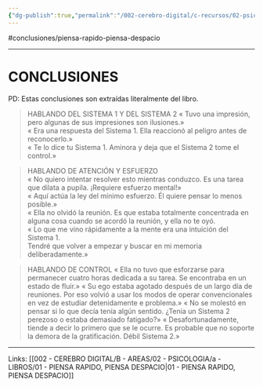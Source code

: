 ```yaml
---
{"dg-publish":true,"permalink":"/002-cerebro-digital/c-recursos/02-psicologia/a-libros/01-piensa-rapido-piensa-despacio/01-conclisiones/"}
---
```


#conclusiones/piensa-rapido-piensa-despacio

---
# CONCLUSIONES
PD: Estas conclusiones son extraídas literalmente del libro.

>HABLANDO DEL SISTEMA 1 Y DEL SISTEMA 2
« Tuvo una impresión, pero algunas de sus impresiones son ilusiones.»  
« Era una respuesta del Sistema 1. Ella reaccionó al peligro antes de reconocerlo.»  
« Te lo dice tu Sistema 1. Aminora y deja que el Sistema 2 tome el control.»

>HABLANDO DE ATENCIÓN Y ESFUERZO  
« No quiero intentar resolver esto mientras conduzco. Es una tarea que dilata a pupila. ¡Requiere esfuerzo mental!»  
« Aquí actúa la ley del mínimo esfuerzo. Él quiere pensar lo menos posible.»  
« Ella no olvidó la reunión. Es que estaba totalmente concentrada en alguna cosa cuando se acordó la reunión, y ella no te oyó.  
« Lo que me vino rápidamente a la mente era una intuición del Sistema 1.  
Tendré que volver a empezar y buscar en mi memoria deliberadamente.»

>HABLANDO DE CONTROL
>« Ella no tuvo que esforzarse para permanecer cuatro horas dedicada a su tarea. Se encontraba en un estado de fluir.»
>« Su ego estaba agotado después de un largo día de reuniones. Por eso volvió a usar los modos de operar convencionales en vez de estudiar detenidamente e problema.»
>« No se molestó en pensar si lo que decía tenía algún sentido. ¿Tenía un Sistema 2 perezoso o estaba demasiado fatigado?»
>« Desafortunadamente, tiende a decir lo primero que se le ocurre. Es probable que no soporte la demora de la gratificación. Débil Sistema 2.»

---
Links: [[002 - CEREBRO DIGITAL/B - AREAS/02 - PSICOLOGIA/a - LIBROS/01 - PIENSA RAPIDO, PIENSA DESPACIO\|01 - PIENSA RAPIDO, PIENSA DESPACIO]]